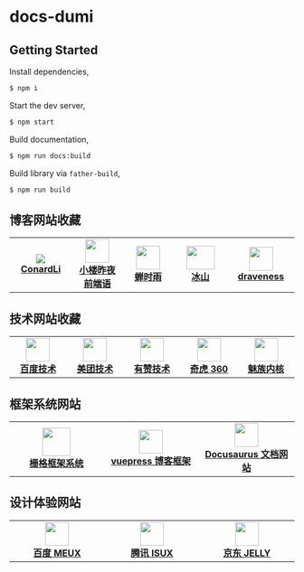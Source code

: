# docs-dumi

## Getting Started

Install dependencies,

```bash
$ npm i
```

Start the dev server,

```bash
$ npm start
```

Build documentation,

```bash
$ npm run docs:build
```

Build library via `father-build`,

```bash
$ npm run build
```

## 博客网站收藏

<table id='blog'>
  <tr>
     <td width="160" align="center">
      <a target="_blank" href="http://www.conardli.top/blog/">
        <img src="https://terminus-paas.oss-cn-hangzhou.aliyuncs.com/pmp/attachments/file-935b9530-d751-4535-8a8b-34e87686bc98.png" />
        <br />
        <strong>ConardLi</strong>
      </a>
    </td>
    <td width="160" align="center">
      <a target="_blank" href="https://beyondouyuan.github.io/">
        <img src="https://beyondouyuan.github.io/img/ouyuan.jpg" width="42" />
        <br />
        <strong>小楼昨夜前端语</strong>
      </a>
    </td>
    <td width="160" align="center">
      <a target="_blank" href="https://chanshiyu.gitbook.io/blog/">
        <img src="https://gblobscdn.gitbook.com/spaces%2F-M3u58XVueZWq507CWAj%2Favatar-1585818193245.png?alt=media" width="42" />
        <br />
        <strong>蝉时雨</strong>
      </a>
    </td>
    <td width="160" align="center">
      <a target="_blank" href="http://www.cyanmaple.design/blog2/">
        <img src="https://img-qn.51miz.com/Photo/2018/02/09/13/P1346093_9216ebe11795531553314ff9cf8086ae.jpg" width="50" height="42" />
        <br />
        <strong>冰山</strong>
      </a>
    </td>
    <td width="160" align="center">
      <a target="_blank" href="https://draveness.me/whys-the-design/">
        <img src="https://draveness.me/images/draven-logo.png" width="42" />
        <br />
        <strong>draveness</strong>
      </a>
    </td>
  </tr>
</table>

## 技术网站收藏

<table id='technology'>
  <tr>
     <td width="160" align="center">
      <a target="_blank" href="https://blog.51cto.com/baidutech/category6.html">
        <img src="https://terminus-paas.oss-cn-hangzhou.aliyuncs.com/pmp/attachments/file-879ff578-0fb9-4def-a471-1108ee080349.jpeg" width="42" />
        <br />
        <strong>百度技术</strong>
      </a>
    </td>
     <td width="160" align="center">
      <a target="_blank" href="https://tech.meituan.com/">
        <img src="https://s3plus.meituan.net/v1/mss_e2821d7f0cfe4ac1bf9202ecf9590e67/cdn-prod/file:9528bfdf/%E7%BE%8E%E5%9B%A2app.png" width="42" />
        <br />
        <strong>美团技术</strong>
      </a>
    </td>
    <td width="160" align="center">
      <a target="_blank" href="https://tech.youzan.com/">
        <img src="https://tech.youzan.com/content/images/2017/10/logo.png" width="42" />
        <br />
        <strong>有赞技术</strong>
      </a>
    </td>
    <td width="160" align="center">
      <a target="_blank" href="https://blogs.360.cn/">
        <img src="https://blogs.360.cn/blog/20181025/upload_f2fe77d9cf177c20255844973031ff23.png" width="42" />
        <br />
        <strong>奇虎 360</strong>
      </a>
    </td>
    <td width="160" align="center">
      <a target="_blank" href="http://kernel.meizu.com/">
        <img src="https://terminus-paas.oss-cn-hangzhou.aliyuncs.com/pmp/attachments/file-6a771bc0-123e-4812-9dca-17280ca54cd7.jpeg" width="42" />
        <br />
        <strong>魅族内核</strong>
      </a>
    </td>
  </tr>
</table>

## 框架系统网站

<table id='frame'>
  <tr>
     <td width="160" align="center">
      <a target="_blank" href="http://www.cyanmaple.design/">
        <img src="https://terminus-paas.oss-cn-hangzhou.aliyuncs.com/pmp/attachments/file-8ef0c6cf-07db-46a9-a022-02d08cc6276c.png" height="50" />
        <br />
        <strong>栅格框架系统</strong>
      </a>
    </td>
    <td width="160" align="center">
      <a target="_blank" href="https://www.vuepress.cn/">
        <img src="https://www.vuepress.cn/hero.png" width="42" />
        <br />
        <strong>vuepress 博客框架</strong>
      </a>
    </td>
    <td width="160" align="center">
      <a target="_blank" href="https://docusaurus.io/zh-CN/">
        <img src="https://docusaurus.io/zh-CN/img/docusaurus_keytar.svg" width="42" />
        <br />
        <strong>Docusaurus 文档网站</strong>
      </a>
    </td>
  </tr>
</table>

## 设计体验网站

<table id='design'>
  <tr>
     <td width="160" align="center">
      <a target="_blank" href="http://meux.baidu.com/">
        <img src="https://terminus-paas.oss-cn-hangzhou.aliyuncs.com/pmp/attachments/file-879ff578-0fb9-4def-a471-1108ee080349.jpeg" width="42" />
        <br />
        <strong>百度 MEUX</strong>
      </a>
    </td>
    <td width="160" align="center">
      <a target="_blank" href="https://isux.tencent.com/">
        <img src="https://terminus-paas.oss-cn-hangzhou.aliyuncs.com/pmp/attachments/file-7eeb2b58-4528-488c-896a-5841653b0ec2.jpeg" width="42" />
        <br />
        <strong>腾讯 ISUX</strong>
      </a>
    </td>
    <td width="160" align="center">
      <a target="_blank" href="https://jelly.jd.com/">
        <img src="https://terminus-paas.oss-cn-hangzhou.aliyuncs.com/pmp/attachments/file-286e5897-dc0b-457f-912a-dadf26c814ee.jpeg" width="42" />
        <br />
        <strong>京东 JELLY</strong>
      </a>
    </td>
  </tr>
</table>
